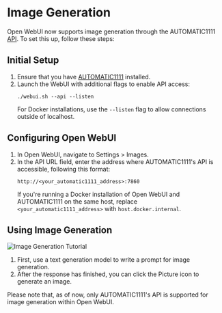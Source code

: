 # Image Generation

Open WebUI now supports image generation through the AUTOMATIC1111 [API](https://github.com/AUTOMATIC1111/stable-diffusion-webui/wiki/API). To set this up, follow these steps:

## Initial Setup

1. Ensure that you have [AUTOMATIC1111](https://github.com/AUTOMATIC1111/stable-diffusion-webui) installed.
2. Launch the WebUI with additional flags to enable API access:
   ```
   ./webui.sh --api --listen
   ```
   For Docker installations, use the `--listen` flag to allow connections outside of localhost.

## Configuring Open WebUI

1. In Open WebUI, navigate to Settings > Images.
2. In the API URL field, enter the address where AUTOMATIC1111's API is accessible, following this format:
   ```
   http://<your_automatic1111_address>:7860
   ```
   If you're running a Docker installation of Open WebUI and AUTOMATIC1111 on the same host, replace `<your_automatic1111_address>` with `host.docker.internal`.

## Using Image Generation

![Image Generation Tutorial](/img/tutorial_image_generation.png)

1. First, use a text generation model to write a prompt for image generation.
2. After the response has finished, you can click the Picture icon to generate an image.

Please note that, as of now, only AUTOMATIC1111's API is supported for image generation within Open WebUI.
